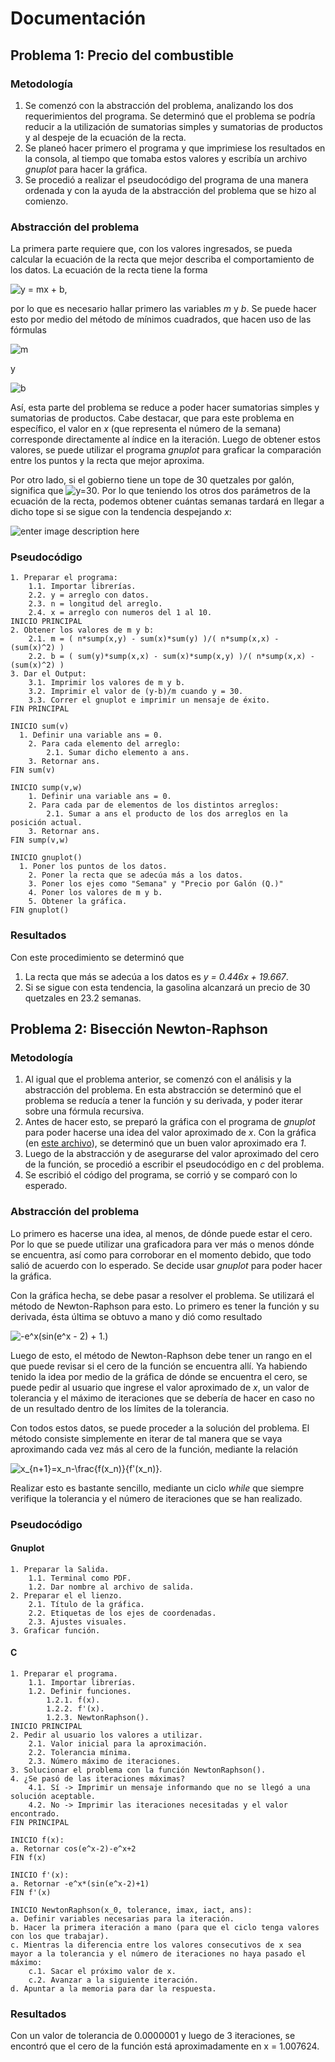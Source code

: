 ﻿# Documentación

## Problema 1: Precio del combustible
### Metodología

 1. Se comenzó con la abstracción del problema, analizando los dos requerimientos del programa. Se determinó que el problema se podría reducir a la utilización de sumatorias simples y sumatorias de productos y al despeje de la ecuación de la recta.
 2. Se planeó hacer primero el programa y que imprimiese los resultados en la consola, al tiempo que tomaba estos valores y escribía un archivo *gnuplot* para hacer la gráfica.
 3. Se procedió a realizar el pseudocódigo del programa de una manera ordenada y  con la ayuda de la abstracción del problema que se hizo al comienzo.


### Abstracción del problema
La primera parte requiere que, con los valores ingresados, se pueda calcular la ecuación de la recta que mejor describa el comportamiento de los datos. La ecuación de la recta tiene la forma

![y = mx + b, ](https://latex.codecogs.com/svg.image?y=mx&plus;b,)

por lo que es necesario hallar primero las variables *m* y *b*. Se puede hacer esto por medio del método de mínimos cuadrados, que hacen uso de las fórmulas

![m](https://latex.codecogs.com/svg.image?m=%5Cfrac%7Bn%5Ccdot%5Cdisplaystyle%5Csum_%7Bi=1%7D%5En%7Bx_iy_i%7D-%5Cdisplaystyle%5Csum_%7Bi=1%7D%5En%7Bx_i%7D%5Cdisplaystyle%5Csum_%7Bi=1%7D%5En%7By_i%7D%7D%7Bn%5Ccdot%5Cdisplaystyle%5Csum_%7Bi=1%7D%5En%7Bx_i%7D%5E2-%5Cleft%7C%5Cdisplaystyle%5Csum_%7Bi=1%7D%5En%7Bx_i%7D%5Cright%7C%5E2%7D)

y

![b](https://latex.codecogs.com/svg.image?b=%5Cfrac%7B%5Cdisplaystyle%5Csum_%7Bi=1%7D%5Eny_i%5Cdisplaystyle%5Csum_%7Bi=1%7D%5En%7Bx_i%7D%5E2-%5Cdisplaystyle%5Csum_%7Bi=1%7D%5Enx_i%5Cdisplaystyle%5Csum_%7Bi=1%7D%5En%7Bx_iy_i%7D%7D%7Bn%5Ccdot%5Cdisplaystyle%5Csum_%7Bi=1%7D%5En%7Bx_i%7D%5E2-%5Cleft%7C%5Cdisplaystyle%5Csum_%7Bi=1%7D%5Enx_i%5Cright%7C%5E2%7D.)

Así, esta parte del problema se reduce a poder hacer sumatorias simples y sumatorias de productos. Cabe destacar, que para este problema en específico, el valor en *x* (que representa el número de la semana) corresponde directamente al índice en la iteración.
Luego de obtener estos valores, se puede utilizar el programa *gnuplot* para graficar la comparación entre los puntos y la recta que mejor aproxima.

Por otro lado, si el gobierno tiene un tope de 30 quetzales por galón, significa que  ![y=30](https://latex.codecogs.com/svg.image?y=30). Por lo que teniendo los otros dos parámetros de la ecuación de la recta, podemos obtener cuántas semanas tardará en llegar a dicho tope si se sigue con la tendencia despejando *x*:

![enter image description here](https://latex.codecogs.com/svg.image?%5Cfrac%7By-b%7D%7Bm%7D=x.)

### Pseudocódigo


	1. Preparar el programa:
	    1.1. Importar librerías.
	    2.2. y = arreglo con datos.
	    2.3. n = longitud del arreglo.
	    2.4. x = arreglo con numeros del 1 al 10.
	INICIO PRINCIPAL
	2. Obtener los valores de m y b:
		2.1. m = ( n*sump(x,y) - sum(x)*sum(y) )/( n*sump(x,x) - (sum(x)^2) )
		2.2. b = ( sum(y)*sump(x,x) - sum(x)*sump(x,y) )/( n*sump(x,x) - (sum(x)^2) )
	3. Dar el Output:
		3.1. Imprimir los valores de m y b.
		3.2. Imprimir el valor de (y-b)/m cuando y = 30.
		3.3. Correr el gnuplot e imprimir un mensaje de éxito.
    FIN PRINCIPAL

    INICIO sum(v)
	  1. Definir una variable ans = 0.
		2. Para cada elemento del arreglo:
			2.1. Sumar dicho elemento a ans.
		3. Retornar ans.
    FIN sum(v)

    INICIO sump(v,w)
		1. Definir una variable ans = 0.
		2. Para cada par de elementos de los distintos arreglos:
			2.1. Sumar a ans el producto de los dos arreglos en la posición actual.
		3. Retornar ans.
    FIN sump(v,w)

    INICIO gnuplot()
	  1. Poner los puntos de los datos.
		2. Poner la recta que se adecúa más a los datos.
		3. Poner los ejes como "Semana" y "Precio por Galón (Q.)"
		4. Poner los valores de m y b.
		5. Obtener la gráfica.
    FIN gnuplot()

### Resultados
Con este procedimiento se determinó que
 1. La recta que más se adecúa a los datos es *y = 0.446x + 19.667*.
 2. Si se sigue con esta tendencia, la gasolina alcanzará un precio de 30 quetzales en 23.2 semanas.

## Problema 2: Bisección Newton-Raphson
### Metodología

 1. Al igual que el problema anterior, se comenzó con el análisis y la abstracción del problema. En esta abstracción se determinó que el problema se reducía a tener la función y su derivada, y poder iterar sobre una fórmula recursiva.
 2. Antes de hacer esto, se preparó la gráfica con el programa de *gnuplot* para poder hacerse una idea del valor aproximado de *x*. Con la gráfica (en [este archivo](Newton-Raphson/funci%C3%B3n.pdf)), se determinó que un buen valor aproximado era *1*.
 3. Luego de la abstracción y de asegurarse del valor aproximado del cero de la función, se procedió a escribir el pseudocódigo en *c* del problema.
 4. Se escribió el código del programa, se corrió y se comparó con lo esperado.

### Abstracción del problema
Lo primero es hacerse una idea, al menos, de dónde puede estar el cero. Por lo que se puede utilizar una graficadora para ver más o menos dónde se encuentra, así como para corroborar en el momento debido, que todo salió de acuerdo con lo esperado. Se decide usar *gnuplot* para poder hacer la gráfica.

Con la gráfica hecha, se debe pasar a resolver el problema. Se utilizará el método de Newton-Raphson para esto.
Lo primero es tener la función y su derivada, ésta última se obtuvo a mano y dió como resultado

![-e^x(sin(e^x - 2) + 1.)](https://latex.codecogs.com/svg.image?-%5Cmathrm%7Be%7D%5Ex%5Cleft%28%5Csin%5Cleft%28%5Cmathrm%7Be%7D%5Ex-2%5Cright%29&plus;1%5Cright%29.)

Luego de esto, el método de Newton-Raphson debe tener un rango en el que puede revisar si el cero de la función se encuentra allí. Ya habiendo tenido la idea por medio de la gráfica de dónde se encuentra el cero, se puede pedir al usuario que ingrese el valor aproximado de *x*, un valor de tolerancia y el máximo de iteraciones que se debería de hacer en caso no de un resultado dentro de los límites de la tolerancia.

Con todos estos datos, se puede proceder a la solución del problema. El método consiste simplemente en iterar de tal manera que se vaya aproximando cada vez más al cero de la función, mediante la relación

![x_{n+1}=x_n-\frac{f(x_n)}{f'(x_n)}.](https://latex.codecogs.com/svg.image?x_%7Bn&plus;1%7D=x_n-%5Cfrac%7Bf%28x_n%29%7D%7Bf%27%28x_n%29%7D.)

Realizar esto es bastante sencillo, mediante un ciclo *while* que siempre verifique la tolerancia y el número de iteraciones que se han realizado.

### Pseudocódigo
#### Gnuplot
	1. Preparar la Salida.
		1.1. Terminal como PDF.
		1.2. Dar nombre al archivo de salida.
	2. Preparar el el lienzo.
		2.1. Título de la gráfica.
		2.2. Etiquetas de los ejes de coordenadas.
		2.3. Ajustes visuales.
	3. Graficar función.
#### C
	1. Preparar el programa.
		1.1. Importar librerías.
		1.2. Definir funciones.
			1.2.1. f(x).
			1.2.2. f'(x).
			1.2.3. NewtonRaphson().
	INICIO PRINCIPAL
	2. Pedir al usuario los valores a utilizar.
		2.1. Valor inicial para la aproximación.
		2.2. Tolerancia mínima.
		2.3. Número máximo de iteraciones.
	3. Solucionar el problema con la función NewtonRaphson().
	4. ¿Se pasó de las iteraciones máximas?
		4.1. Sí -> Imprimir un mensaje informando que no se llegó a una solución aceptable.
		4.2. No -> Imprimir las iteraciones necesitadas y el valor encontrado.
	FIN PRINCIPAL

	INICIO f(x):
	a. Retornar cos(e^x-2)-e^x+2
	FIN f(x)

	INICIO f'(x):
	a. Retornar -e^x*(sin(e^x-2)+1)
	FIN f'(x)

	INICIO NewtonRaphson(x_0, tolerance, imax, iact, ans):
	a. Definir variables necesarias para la iteración.
	b. Hacer la primera iteración a mano (para que el ciclo tenga valores con los que trabajar).
	c. Mientras la diferencia entre los valores consecutivos de x sea mayor a la tolerancia y el número de iteraciones no haya pasado el máximo:
		c.1. Sacar el próximo valor de x.
		c.2. Avanzar a la siguiente iteración.
	d. Apuntar a la memoria para dar la respuesta.

### Resultados
Con un valor de tolerancia de 0.0000001 y luego de 3 iteraciones, se encontró que el cero de la función está aproximadamente en x = 1.007624.

